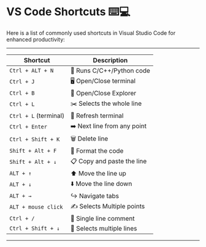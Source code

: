 # VS Code Shortcuts ⌨️💻

Here is a list of commonly used shortcuts in Visual Studio Code for enhanced productivity:

---

| Shortcut             | Description                      |
|----------------------|----------------------------------|
| `Ctrl + ALT + N`     | 🚀 Runs C/C++/Python code           |
| `Ctrl + J`           | 🖥️ Open/Close terminal              |
| `Ctrl + B`           | 📂 Open/Close Explorer              |
| `Ctrl + L`           | ✂️ Selects the whole line           |
| `Ctrl + L` (terminal)| 🔄 Refresh terminal                 |
| `Ctrl + Enter`       | ➡️ Next line from any point         |
| `Ctrl + Shift + K`   | 🗑️ Delete line                      |
| `Shift + Alt + F`    | 🎨 Format the code                  |
| `Shift + Alt + ↓`    | 📋 Copy and paste the line          |
| `ALT + ↑`            | ⬆️ Move the line up                 |
| `ALT + ↓`            | ⬇️ Move the line down               |
| `ALT + →`            | ↪️ Navigate tabs                    |
| `ALT + mouse click`  | ✍️ Selects Multiple points          |
| `Ctrl + /`           | 💬 Single line comment              |
| `Ctrl + Shift + ↓`   | 📑 Selects multiple lines           |

---
